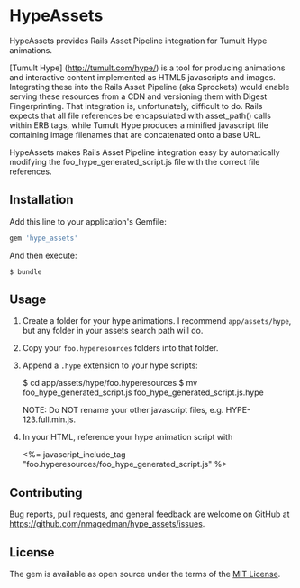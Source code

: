# HypeAssets

HypeAssets provides Rails Asset Pipeline integration for Tumult Hype animations.

[Tumult Hype] (http://tumult.com/hype/) is a tool for producing animations and interactive content implemented as HTML5 javascripts and images.  Integrating these into the Rails Asset Pipeline (aka Sprockets) would enable serving these resources from a CDN and versioning them with Digest Fingerprinting.  That integration is, unfortunately, difficult to do.  Rails expects that all file references be encapsulated with asset_path() calls within ERB tags, while Tumult Hype produces a minified javascript file containing image filenames that are concatenated onto a base URL.

HypeAssets makes Rails Asset Pipeline integration easy by automatically modifying the foo_hype_generated_script.js file with the correct file references.



## Installation

Add this line to your application's Gemfile:

```ruby
gem 'hype_assets'
```

And then execute:

    $ bundle



## Usage

1. Create a folder for your hype animations.   I recommend `app/assets/hype`, but any folder in your assets search path will do.

2. Copy your `foo.hyperesources` folders into that folder.

3. Append a `.hype` extension to your hype scripts:

	$ cd app/assets/hype/foo.hyperesources
	$ mv foo_hype_generated_script.js foo_hype_generated_script.js.hype

   NOTE: Do NOT rename your other javascript files, e.g. HYPE-123.full.min.js.

4. In your HTML, reference your hype animation script with

	<%= javascript_include_tag "foo.hyperesources/foo_hype_generated_script.js" %>



## Contributing

Bug reports, pull requests, and general feedback are welcome on GitHub at https://github.com/nmagedman/hype_assets/issues.


## License

The gem is available as open source under the terms of the [MIT License](http://opensource.org/licenses/MIT).

